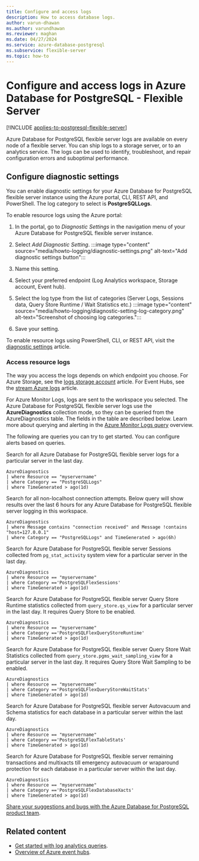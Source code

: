 ```yaml
---
title: Configure and access logs
description: How to access database logs.
author: varun-dhawan
ms.author: varundhawan
ms.reviewer: maghan
ms.date: 04/27/2024
ms.service: azure-database-postgresql
ms.subservice: flexible-server
ms.topic: how-to
---
```


# Configure and access logs in Azure Database for PostgreSQL - Flexible Server

[!INCLUDE [applies-to-postgresql-flexible-server](~/reusable-content/ce-skilling/azure/includes/postgresql/includes/applies-to-postgresql-flexible-server.md)]

Azure Database for PostgreSQL flexible server logs are available on every node of a flexible server. You can ship logs to a storage server, or to an analytics service. The logs can be used to identify, troubleshoot, and repair configuration errors and suboptimal performance.

## Configure diagnostic settings

You can enable diagnostic settings for your Azure Database for PostgreSQL flexible server instance using the Azure portal, CLI, REST API, and PowerShell. The log category to select is **PostgreSQLLogs**.

To enable resource logs using the Azure portal:

1. In the portal, go to *Diagnostic Settings* in the navigation menu of your Azure Database for PostgreSQL flexible server instance.
   
2. Select *Add Diagnostic Setting*.
   :::image type="content" source="media/howto-logging/diagnostic-settings.png" alt-text="Add diagnostic settings button":::

3. Name this setting. 

4. Select your preferred endpoint (Log Analytics workspace, Storage account, Event hub). 

5. Select the log type from the list of categories (Server Logs, Sessions data, Query Store Runtime / Wait Statistics etc.)
   :::image type="content" source="media/howto-logging/diagnostic-setting-log-category.png" alt-text="Screenshot of choosing log categories.":::

7. Save your setting.

To enable resource logs using PowerShell, CLI, or REST API, visit the [diagnostic settings](/azure/azure-monitor/essentials/diagnostic-settings) article.

### Access resource logs

The way you access the logs depends on which endpoint you choose. For Azure Storage, see the [logs storage account](/azure/azure-monitor/essentials/resource-logs#send-to-azure-storage) article. For Event Hubs, see the [stream Azure logs](/azure/azure-monitor/essentials/resource-logs#send-to-azure-event-hubs) article.

For Azure Monitor Logs, logs are sent to the workspace you selected. The Azure Database for PostgreSQL flexible server logs use the **AzureDiagnostics** collection mode, so they can be queried from the AzureDiagnostics table. The fields in the table are described below. Learn more about querying and alerting in the [Azure Monitor Logs query](/azure/azure-monitor/logs/log-query-overview) overview.

The following are queries you can try to get started. You can configure alerts based on queries.

Search for all Azure Database for PostgreSQL flexible server logs for a particular server in the last day.

```kusto
AzureDiagnostics
| where Resource == "myservername"
| where Category == "PostgreSQLLogs"
| where TimeGenerated > ago(1d) 
```
Search for all non-localhost connection attempts. Below query will show results over the last 6 hours for any Azure Database for PostgreSQL flexible server logging in this workspace.

```kusto
AzureDiagnostics
| where Message contains "connection received" and Message !contains "host=127.0.0.1"
| where Category == "PostgreSQLLogs" and TimeGenerated > ago(6h)
```

Search for Azure Database for PostgreSQL flexible server Sessions collected from `pg_stat_activity` system view for a particular server in the last day.

```kusto
AzureDiagnostics
| where Resource == "myservername"
| where Category =='PostgreSQLFlexSessions'
| where TimeGenerated > ago(1d) 
```

Search for Azure Database for PostgreSQL flexible server Query Store Runtime statistics collected from `query_store.qs_view` for a particular server in the last day. It requires Query Store to be enabled.

```kusto
AzureDiagnostics
| where Resource == "myservername"
| where Category =='PostgreSQLFlexQueryStoreRuntime'
| where TimeGenerated > ago(1d) 
```

Search for Azure Database for PostgreSQL flexible server Query Store Wait Statistics collected from `query_store.pgms_wait_sampling_view` for a particular server in the last day. It requires Query Store Wait Sampling to be enabled.

```kusto
AzureDiagnostics
| where Resource == "myservername"
| where Category =='PostgreSQLFlexQueryStoreWaitStats'
| where TimeGenerated > ago(1d) 
```

Search for Azure Database for PostgreSQL flexible server Autovacuum and Schema statistics for each database in a particular server within the last day.

```kusto
AzureDiagnostics
| where Resource == "myservername"
| where Category =='PostgreSQLFlexTableStats'
| where TimeGenerated > ago(1d) 
```

Search for Azure Database for PostgreSQL flexible server remaining transactions and multixacts till emergency autovacuum or wraparound protection for each database in a particular server within the last day.

```kusto
AzureDiagnostics
| where Resource == "myservername"
| where Category =='PostgreSQLFlexDatabaseXacts'
| where TimeGenerated > ago(1d) 
```

[Share your suggestions and bugs with the Azure Database for PostgreSQL product team](https://aka.ms/pgfeedback).

## Related content

- [Get started with log analytics queries](/azure/azure-monitor/logs/log-analytics-tutorial).
- [Overview of Azure event hubs](/azure/event-hubs/event-hubs-about).
